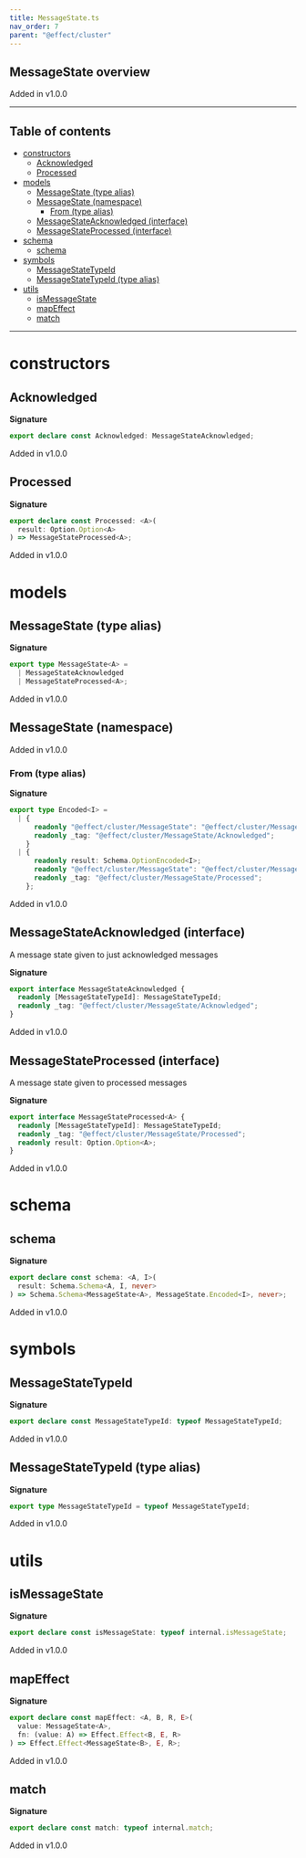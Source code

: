 ```yaml
---
title: MessageState.ts
nav_order: 7
parent: "@effect/cluster"
---
```


## MessageState overview

Added in v1.0.0

---

<h2 class="text-delta">Table of contents</h2>

- [constructors](#constructors)
  - [Acknowledged](#acknowledged)
  - [Processed](#processed)
- [models](#models)
  - [MessageState (type alias)](#messagestate-type-alias)
  - [MessageState (namespace)](#messagestate-namespace)
    - [From (type alias)](#from-type-alias)
  - [MessageStateAcknowledged (interface)](#messagestateacknowledged-interface)
  - [MessageStateProcessed (interface)](#messagestateprocessed-interface)
- [schema](#schema)
  - [schema](#schema-1)
- [symbols](#symbols)
  - [MessageStateTypeId](#messagestatetypeid)
  - [MessageStateTypeId (type alias)](#messagestatetypeid-type-alias)
- [utils](#utils)
  - [isMessageState](#ismessagestate)
  - [mapEffect](#mapeffect)
  - [match](#match)

---

# constructors

## Acknowledged

**Signature**

```ts
export declare const Acknowledged: MessageStateAcknowledged;
```

Added in v1.0.0

## Processed

**Signature**

```ts
export declare const Processed: <A>(
  result: Option.Option<A>
) => MessageStateProcessed<A>;
```

Added in v1.0.0

# models

## MessageState (type alias)

**Signature**

```ts
export type MessageState<A> =
  | MessageStateAcknowledged
  | MessageStateProcessed<A>;
```

Added in v1.0.0

## MessageState (namespace)

Added in v1.0.0

### From (type alias)

**Signature**

```ts
export type Encoded<I> =
  | {
      readonly "@effect/cluster/MessageState": "@effect/cluster/MessageState";
      readonly _tag: "@effect/cluster/MessageState/Acknowledged";
    }
  | {
      readonly result: Schema.OptionEncoded<I>;
      readonly "@effect/cluster/MessageState": "@effect/cluster/MessageState";
      readonly _tag: "@effect/cluster/MessageState/Processed";
    };
```

Added in v1.0.0

## MessageStateAcknowledged (interface)

A message state given to just acknowledged messages

**Signature**

```ts
export interface MessageStateAcknowledged {
  readonly [MessageStateTypeId]: MessageStateTypeId;
  readonly _tag: "@effect/cluster/MessageState/Acknowledged";
}
```

Added in v1.0.0

## MessageStateProcessed (interface)

A message state given to processed messages

**Signature**

```ts
export interface MessageStateProcessed<A> {
  readonly [MessageStateTypeId]: MessageStateTypeId;
  readonly _tag: "@effect/cluster/MessageState/Processed";
  readonly result: Option.Option<A>;
}
```

Added in v1.0.0

# schema

## schema

**Signature**

```ts
export declare const schema: <A, I>(
  result: Schema.Schema<A, I, never>
) => Schema.Schema<MessageState<A>, MessageState.Encoded<I>, never>;
```

Added in v1.0.0

# symbols

## MessageStateTypeId

**Signature**

```ts
export declare const MessageStateTypeId: typeof MessageStateTypeId;
```

Added in v1.0.0

## MessageStateTypeId (type alias)

**Signature**

```ts
export type MessageStateTypeId = typeof MessageStateTypeId;
```

Added in v1.0.0

# utils

## isMessageState

**Signature**

```ts
export declare const isMessageState: typeof internal.isMessageState;
```

Added in v1.0.0

## mapEffect

**Signature**

```ts
export declare const mapEffect: <A, B, R, E>(
  value: MessageState<A>,
  fn: (value: A) => Effect.Effect<B, E, R>
) => Effect.Effect<MessageState<B>, E, R>;
```

Added in v1.0.0

## match

**Signature**

```ts
export declare const match: typeof internal.match;
```

Added in v1.0.0
